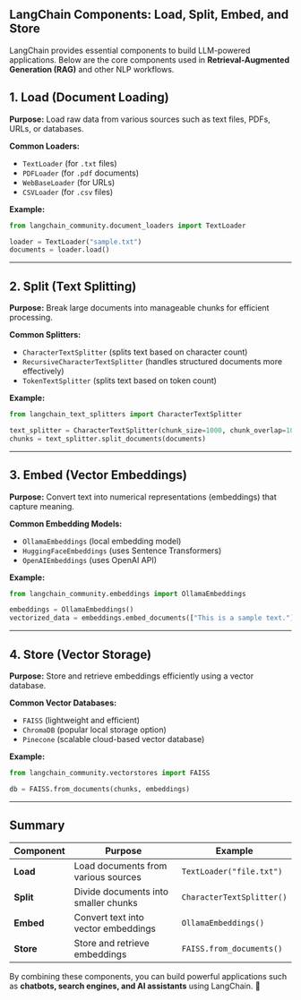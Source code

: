 ## LangChain Components: Load, Split, Embed, and Store

LangChain provides essential components to build LLM-powered applications. Below are the core components used in **Retrieval-Augmented Generation (RAG)** and other NLP workflows.

## 1. Load (Document Loading)
**Purpose:** Load raw data from various sources such as text files, PDFs, URLs, or databases.

**Common Loaders:**
- `TextLoader` (for `.txt` files)
- `PDFLoader` (for `.pdf` documents)
- `WebBaseLoader` (for URLs)
- `CSVLoader` (for `.csv` files)

**Example:**
```python
from langchain_community.document_loaders import TextLoader

loader = TextLoader("sample.txt")
documents = loader.load()
```

---

## 2. Split (Text Splitting)
**Purpose:** Break large documents into manageable chunks for efficient processing.

**Common Splitters:**
- `CharacterTextSplitter` (splits text based on character count)
- `RecursiveCharacterTextSplitter` (handles structured documents more effectively)
- `TokenTextSplitter` (splits text based on token count)

**Example:**
```python
from langchain_text_splitters import CharacterTextSplitter

text_splitter = CharacterTextSplitter(chunk_size=1000, chunk_overlap=100)
chunks = text_splitter.split_documents(documents)
```

---

## 3. Embed (Vector Embeddings)
**Purpose:** Convert text into numerical representations (embeddings) that capture meaning.

**Common Embedding Models:**
- `OllamaEmbeddings` (local embedding model)
- `HuggingFaceEmbeddings` (uses Sentence Transformers)
- `OpenAIEmbeddings` (uses OpenAI API)

**Example:**
```python
from langchain_community.embeddings import OllamaEmbeddings

embeddings = OllamaEmbeddings()
vectorized_data = embeddings.embed_documents(["This is a sample text."])
```

---

## 4. Store (Vector Storage)
**Purpose:** Store and retrieve embeddings efficiently using a vector database.

**Common Vector Databases:**
- `FAISS` (lightweight and efficient)
- `ChromaDB` (popular local storage option)
- `Pinecone` (scalable cloud-based vector database)

**Example:**
```python
from langchain_community.vectorstores import FAISS

db = FAISS.from_documents(chunks, embeddings)
```

---

## Summary
| Component | Purpose | Example |
|-----------|---------|---------|
| **Load** | Load documents from various sources | `TextLoader("file.txt")` |
| **Split** | Divide documents into smaller chunks | `CharacterTextSplitter()` |
| **Embed** | Convert text into vector embeddings | `OllamaEmbeddings()` |
| **Store** | Store and retrieve embeddings | `FAISS.from_documents()` |

By combining these components, you can build powerful applications such as **chatbots, search engines, and AI assistants** using LangChain. 🚀

